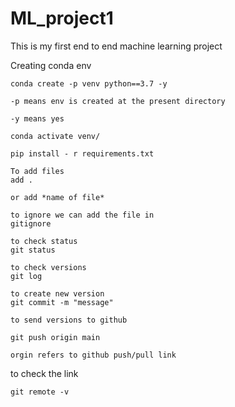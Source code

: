 # ML_project1

This is my first end to end machine learning project


Creating conda env
```
conda create -p venv python==3.7 -y

-p means env is created at the present directory

-y means yes

```

```
conda activate venv/
```

```
pip install - r requirements.txt
```

```
To add files
add .

or add *name of file*
```
```
to ignore we can add the file in 
gitignore
```

```
to check status
git status
```

```
to check versions
git log
```

```
to create new version
git commit -m "message"
```

```
to send versions to github

git push origin main

orgin refers to github push/pull link
```


to check the link
```
git remote -v
```


